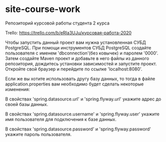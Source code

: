 # site-course-work
Репозиторий курсовой работы студента 2 курса

Trello: https://trello.com/b/eRIa3UJu/курсовая-работа-2020

Чтобы запустить данный проект вам нужна установленная СУБД PostgreSQL. При помощи инструментов СУБД PostgreSQL создайте пользователя с именем 'dbconnection'(без ковычек) и паролем '0000'. Затем создайте Maven проект и добавьте в него файлы из данного репозитория, дождитесь установки зависимостей и запустите проект. Откройте свой браузер и перейдите по ссылке 'localhost:8080'.

Если же вы хотите использовать другу базу данных, то тогда в файле application.properties вам необходимо будет сделать некоторые изменения:

В свойствах 'spring.datasource.url' и 'spring.flyway.url' укажите адрес до своей базы данных.

В свойствах 'spring.datasource.username' и 'spring.flyway.user' укажите имя пользователя для подключения к базе данных.

В свойствах 'spring.datasource.password' и 'spring.flyway.password' укажите пароль пользователя.
